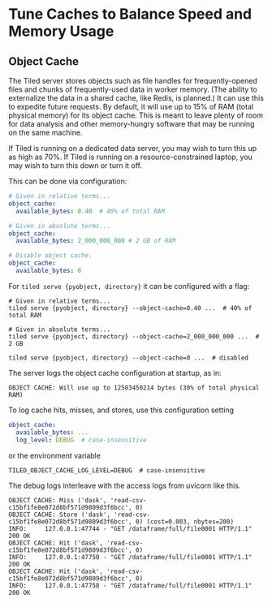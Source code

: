 # Tune Caches to Balance Speed and Memory Usage

## Object Cache

The Tiled server stores objects such as file handles for frequently-opened
files and chunks of frequently-used data in worker memory. (The ability to
externalize the data in a shared cache, like Redis, is planned.) It can use this
to expedite future requests. By default, it will use up to 15% of RAM (total
physical memory) for its object cache. This is meant to leave plenty of room for
data analysis and other memory-hungry software that may be running on the same
machine.

If Tiled is running on a dedicated data server, you may wish to turn this
up as high as 70%. If Tiled is running on a resource-constrained laptop, you may
wish to turn this down or turn it off.

This can be done via configuration:

```yaml
# Given in relative terms...
object_cache:
  available_bytes: 0.40  # 40% of total RAM
```

```yaml
# Given in absolute terms...
object_cache:
  available_bytes: 2_000_000_000 # 2 GB of RAM
```

```yaml
# Disable object cache.
object_cache:
  available_bytes: 0
```

For `tiled serve {pyobject, directory}` it can be configured with a flag:

```
# Given in relative terms...
tiled serve {pyobject, directory} --object-cache=0.40 ...  # 40% of total RAM
```

```
# Given in absolute terms...
tiled serve {pyobject, directory} --object-cache=2_000_000_000 ...  # 2 GB
```

```
tiled serve {pyobject, directory} --object-cache=0 ...  # disabled
```

The server logs the object cache configuration at startup, as in:

```
OBJECT CACHE: Will use up to 12583450214 bytes (30% of total physical RAM)
```

To log cache hits, misses, and stores, use this configuration setting

```yaml
object_cache:
  available_bytes: ...
  log_level: DEBUG  # case-insensitive
```

or the environment variable

```
TILED_OBJECT_CACHE_LOG_LEVEL=DEBUG  # case-insensitive
```

The debug logs interleave with the access logs from uvicorn like this.

```
OBJECT CACHE: Miss ('dask', 'read-csv-c15bf1fe8e072d8bf571d9809d3f6bcc', 0)
OBJECT CACHE: Store ('dask', 'read-csv-c15bf1fe8e072d8bf571d9809d3f6bcc', 0) (cost=0.003, nbytes=200)
INFO:     127.0.0.1:47744 - "GET /dataframe/full/file0001 HTTP/1.1" 200 OK
OBJECT CACHE: Hit ('dask', 'read-csv-c15bf1fe8e072d8bf571d9809d3f6bcc', 0)
INFO:     127.0.0.1:47750 - "GET /dataframe/full/file0001 HTTP/1.1" 200 OK
OBJECT CACHE: Hit ('dask', 'read-csv-c15bf1fe8e072d8bf571d9809d3f6bcc', 0)
INFO:     127.0.0.1:47758 - "GET /dataframe/full/file0001 HTTP/1.1" 200 OK
```
